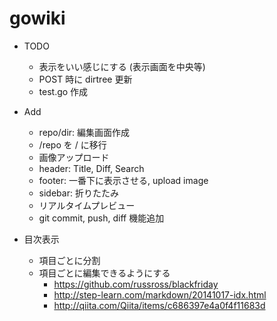 # gowiki

* TODO
  * 表示をいい感じにする (表示画面を中央等)
  * POST 時に dirtree 更新
  * test.go 作成

* Add
  * repo/dir: 編集画面作成
  * /repo を / に移行
  * 画像アップロード
  * header: Title, Diff, Search
  * footer: 一番下に表示させる, upload image
  * sidebar: 折りたたみ
  * リアルタイムプレビュー
  * git commit, push, diff 機能追加

* 目次表示
  * 項目ごとに分割
  * 項目ごとに編集できるようにする
    * https://github.com/russross/blackfriday
    * http://step-learn.com/markdown/20141017-idx.html
    * http://qiita.com/Qiita/items/c686397e4a0f4f11683d
